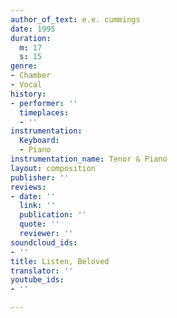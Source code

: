 ```yaml
---
author_of_text: e.e. cummings
date: 1995
duration:
  m: 17
  s: 15
genre:
- Chamber
- Vocal
history:
- performer: ''
  timeplaces:
  - ''
instrumentation:
  Keyboard:
  - Piano
instrumentation_name: Tenor & Piano
layout: composition
publisher: ''
reviews:
- date: ''
  link: ''
  publication: ''
  quote: ''
  reviewer: ''
soundcloud_ids:
- ''
title: Listen, Beloved
translator: ''
youtube_ids:
- ''

---
```

